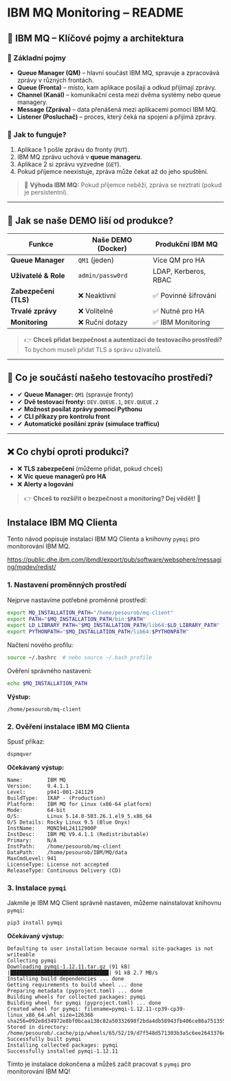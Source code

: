 # IBM MQ Monitoring – README

## 📌 IBM MQ – Klíčové pojmy a architektura

### 🔹 Základní pojmy
- **Queue Manager (QM)** – hlavní součást IBM MQ, spravuje a zpracovává zprávy v různých frontách.
- **Queue (Fronta)** – místo, kam aplikace posílají a odkud přijímají zprávy.
- **Channel (Kanál)** – komunikační cesta mezi dvěma systémy nebo queue managery.
- **Message (Zpráva)** – data přenášená mezi aplikacemi pomocí IBM MQ.
- **Listener (Posluchač)** – proces, který čeká na spojení a přijímá zprávy.

### 🔹 Jak to funguje?
1. Aplikace 1 pošle zprávu do fronty (`PUT`).
2. IBM MQ zprávu uchová v **queue manageru**.
3. Aplikace 2 si zprávu vyzvedne (`GET`).
4. Pokud příjemce neexistuje, zpráva může čekat až do jeho spuštění.

> 📌 **Výhoda IBM MQ:** Pokud příjemce neběží, zpráva se neztratí (pokud je persistentní).

---

## 🔹 Jak se naše DEMO liší od produkce?

| **Funkce**             | **Naše DEMO (Docker)** | **Produkční IBM MQ** |
|-----------------------|----------------------|---------------------|
| **Queue Manager**     | `QM1` (jeden)        | Více QM pro HA     |
| **Uživatelé & Role**  | `admin/passw0rd`     | LDAP, Kerberos, RBAC |
| **Zabezpečení (TLS)** | ❌ Neaktivní         | ✅ Povinné šifrování |
| **Trvalé zprávy**     | ❌ Volitelné         | ✅ Nutné pro HA |
| **Monitoring**        | ❌ Ruční dotazy      | ✅ IBM Monitoring |

> 👉 **Chceš přidat bezpečnost a autentizaci do testovacího prostředí?** To bychom museli přidat TLS a správu uživatelů.

---

## 🔹 Co je součástí našeho testovacího prostředí?
- ✔ **Queue Manager:** `QM1` (spravuje fronty)
- ✔ **Dvě testovací fronty:** `DEV.QUEUE.1`, `DEV.QUEUE.2`
- ✔ **Možnost posílat zprávy pomocí Pythonu**
- ✔ **CLI příkazy pro kontrolu front**
- ✔ **Automatické posílání zpráv (simulace trafficu)**

---

## ❌ Co chybí oproti produkci?
- ❌ **TLS zabezpečení** (můžeme přidat, pokud chceš)
- ❌ **Víc queue managerů pro HA**
- ❌ **Alerty a logování**

> 👉 **Chceš to rozšířit o bezpečnost a monitoring? Dej vědět! 🚀**

## Instalace IBM MQ Clienta

Tento návod popisuje instalaci IBM MQ Clienta a knihovny `pymqi` pro monitorování IBM MQ.

https://public.dhe.ibm.com/ibmdl/export/pub/software/websphere/messaging/mqdev/redist/

### 1. Nastavení proměnných prostředí

Nejprve nastavíme potřebné proměnné prostředí:

```bash
export MQ_INSTALLATION_PATH="/home/pesourob/mq-client"
export PATH="$MQ_INSTALLATION_PATH/bin:$PATH"
export LD_LIBRARY_PATH="$MQ_INSTALLATION_PATH/lib64:$LD_LIBRARY_PATH"
export PYTHONPATH="$MQ_INSTALLATION_PATH/lib64:$PYTHONPATH"
```

Načtení nového profilu:

```bash
source ~/.bashrc  # nebo source ~/.bash_profile
```

Ověření správného nastavení:

```bash
echo $MQ_INSTALLATION_PATH
```
**Výstup:**
```
/home/pesourob/mq-client
```

### 2. Ověření instalace IBM MQ Clienta

Spusť příkaz:

```bash
dspmqver
```

**Očekávaný výstup:**
```
Name:        IBM MQ
Version:     9.4.1.1
Level:       p941-001-241129
BuildType:   IKAP - (Production)
Platform:    IBM MQ for Linux (x86-64 platform)
Mode:        64-bit
O/S:         Linux 5.14.0-503.26.1.el9_5.x86_64
O/S Details: Rocky Linux 9.5 (Blue Onyx)
InstName:    MQNI94L24112900P
InstDesc:    IBM MQ V9.4.1.1 (Redistributable)
Primary:     N/A
InstPath:    /home/pesourob/mq-client
DataPath:    /home/pesourob/IBM/MQ/data
MaxCmdLevel: 941
LicenseType: License not accepted
ReleaseType: Continuous Delivery (CD)
```

### 3. Instalace `pymqi`

Jakmile je IBM MQ Client správně nastaven, můžeme nainstalovat knihovnu `pymqi`:

```bash
pip3 install pymqi
```

**Očekávaný výstup:**
```
Defaulting to user installation because normal site-packages is not writeable
Collecting pymqi
Downloading pymqi-1.12.11.tar.gz (91 kB)
|████████████████████████████████| 91 kB 2.7 MB/s
Installing build dependencies ... done
Getting requirements to build wheel ... done
Preparing metadata (pyproject.toml) ... done
Building wheels for collected packages: pymqi
Building wheel for pymqi (pyproject.toml) ... done
Created wheel for pymqi: filename=pymqi-1.12.11-cp39-cp39-linux_x86_64.whl size=126366 sha256=092e8d34972e8bf0bcaa138c82a50332698f2bda4db58943fb406ce86a751355
Stored in directory: /home/pesourob/.cache/pip/wheels/65/52/19/d7f548d571303b3a5c6ee2643376e9203f785d1e84202003f5
Successfully built pymqi
Installing collected packages: pymqi
Successfully installed pymqi-1.12.11
```

Tímto je instalace dokončena a můžeš začít pracovat s `pymqi` pro monitorování IBM MQ!



